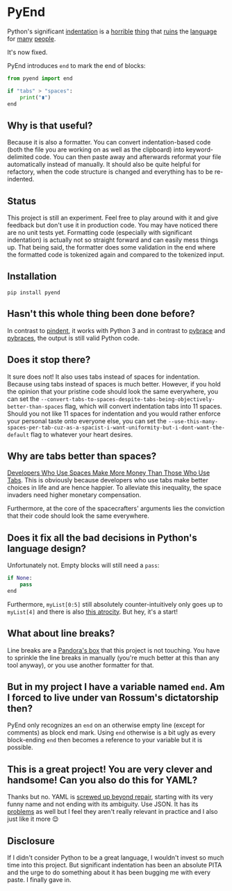 # PyEnd

Python's significant [indentation](https://peps.python.org/pep-0666/) is a [horrible](https://www.quora.com/What-are-the-downsides-to-whitespace-indentation-rather-than-requiring-curly-braces) [thing](https://yinwang0.wordpress.com/2011/05/08/layout/) that [ruins](https://qr.ae/pr9Pxf) the [language](https://www.quora.com/Why-do-people-dislike-indented-programming-languages-when-they-indent-their-code-anyway) for [many](https://news.ycombinator.com/item?id=1463451
) [people](https://www.linkedin.com/pulse/why-python-indentation-sucks-what-can-done-spoiler-alert-mayank-verma).

It's now fixed.

PyEnd introduces `end` to mark the end of blocks:

```python
from pyend import end

if "tabs" > "spaces":
	print("∎")
end
```

## Why is that useful?

Because it is also a formatter. You can convert indentation-based code (both the file you are working on as well as the clipboard) into keyword-delimited code. You can then paste away and afterwards reformat your file automatically instead of manually. It should also be quite helpful for refactory, when the code structure is changed and everything has to be re-indented.

## Status

This project is still an experiment. Feel free to play around with it and give feedback but don't use it in production code. You may have noticed there are no unit tests yet. Formatting code (especially with significant indentation) is actually not so straight forward and can easily mess things up. That being said, the formatter does some validation in the end where the formatted code is tokenized again and compared to the tokenized input.

## Installation

```
pip install pyend
```

## Hasn't this whole thing been done before?

In contrast to [pindent](https://svn.python.org/projects/python/trunk/Tools/scripts/pindent.py), it works with Python 3 and in contrast to [pybrace](https://github.com/mayank-verma048/PyBrace) and [pybraces](https://timhatch.com/projects/pybraces/), the output is still valid Python code.

## Does it stop there?

It sure does not! It also uses tabs instead of spaces for indentation. Because using tabs instead of spaces is much better. However, if you hold the opinion that your pristine code should look the same everywhere, you can set the `--convert-tabs-to-spaces-despite-tabs-being-objectively-better-than-spaces` flag, which will convert indentation tabs into 11 spaces. Should you not like 11 spaces for indentation and you would rather enforce your personal taste onto everyone else, you can set the `--use-this-many-spaces-per-tab-cuz-as-a-spacist-i-want-uniformity-but-i-dont-want-the-default` flag to whatever your heart desires.

## Why are tabs better than spaces?

[Developers Who Use Spaces Make More Money Than Those Who Use Tabs](https://stackoverflow.blog/2017/06/15/developers-use-spaces-make-money-use-tabs/). This is obviously because developers who use tabs make better choices in life and are hence happier. To alleviate this inequality, the space invaders need higher monetary compensation.

Furthermore, at the core of the spacecrafters' arguments lies the conviction that their code should look the same everywhere.

## Does it fix all the bad decisions in Python's language design?

Unfortunately not. Empty blocks will still need a `pass`:

```python
if None:
	pass
end
```

Furthermore, `myList[0:5]` still absolutely counter-intuitively only goes up to `myList[4]` and there is also [this atrocity](https://www.geeksforgeeks.org/least-astonishment-and-the-mutable-default-argument-in-python/). But hey, it's a start!

## What about line breaks?

Line breaks are a [Pandora's box](https://journal.stuffwithstuff.com/2015/09/08/the-hardest-program-ive-ever-written/) that this project is not touching. You have to sprinkle the line breaks in manually (you're much better at this than any tool anyway), or you use another formatter for that.

## But in my project I have a variable named `end`. Am I forced to live under van Rossum's dictatorship then?

PyEnd only recognizes an `end` on an otherwise empty line (except for comments) as block end mark. Using `end` otherwise is a bit ugly as every block-ending `end` then becomes a reference to your variable but it is possible.

## This is a great project! You are very clever and handsome! Can you also do this for YAML?

Thanks but no. YAML is [screwed up beyond repair](https://en.wikipedia.org/wiki/YAML#Criticism), starting with its very funny name and not ending with its ambiguity. Use JSON. It has its [problems](https://seriot.ch/projects/parsing_json.html) as well but I feel they aren't really relevant in practice and I also just like it more 😌

## Disclosure

If I didn't consider Python to be a great language, I wouldn't invest so much time into this project. But significant indentation has been an absolute PITA and the urge to do something about it has been bugging me with every paste. I finally gave in.